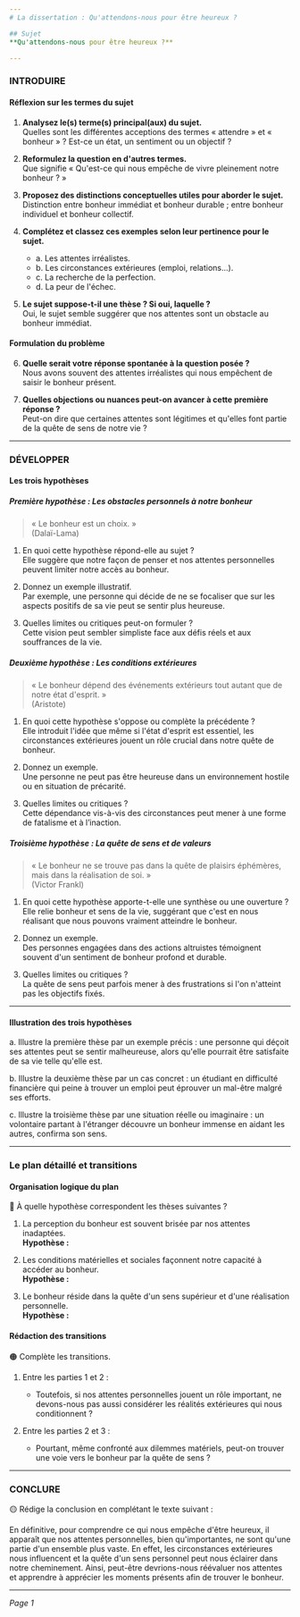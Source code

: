 ```yaml
---
# La dissertation : Qu'attendons-nous pour être heureux ?

## Sujet
**Qu'attendons-nous pour être heureux ?**

---
```


### INTRODUIRE

#### Réflexion sur les termes du sujet

1. **Analysez le(s) terme(s) principal(aux) du sujet.**  
   Quelles sont les différentes acceptions des termes « attendre » et « bonheur » ? Est-ce un état, un sentiment ou un objectif ?

2. **Reformulez la question en d'autres termes.**  
   Que signifie « Qu'est-ce qui nous empêche de vivre pleinement notre bonheur ? »

3. **Proposez des distinctions conceptuelles utiles pour aborder le sujet.**  
   Distinction entre bonheur immédiat et bonheur durable ; entre bonheur individuel et bonheur collectif.

4. **Complétez et classez ces exemples selon leur pertinence pour le sujet.**  
   - a. Les attentes irréalistes.  
   - b. Les circonstances extérieures (emploi, relations…).  
   - c. La recherche de la perfection.  
   - d. La peur de l'échec.

5. **Le sujet suppose-t-il une thèse ? Si oui, laquelle ?**  
   Oui, le sujet semble suggérer que nos attentes sont un obstacle au bonheur immédiat.

#### Formulation du problème

6. **Quelle serait votre réponse spontanée à la question posée ?**  
   Nous avons souvent des attentes irréalistes qui nous empêchent de saisir le bonheur présent.

7. **Quelles objections ou nuances peut-on avancer à cette première réponse ?**  
   Peut-on dire que certaines attentes sont légitimes et qu'elles font partie de la quête de sens de notre vie ? 

---

### DÉVELOPPER

#### Les trois hypothèses

##### Première hypothèse : Les obstacles personnels à notre bonheur

> « Le bonheur est un choix. »  
> (Dalaï-Lama)

1. En quoi cette hypothèse répond-elle au sujet ?  
   Elle suggère que notre façon de penser et nos attentes personnelles peuvent limiter notre accès au bonheur.

2. Donnez un exemple illustratif.  
   Par exemple, une personne qui décide de ne se focaliser que sur les aspects positifs de sa vie peut se sentir plus heureuse.

3. Quelles limites ou critiques peut-on formuler ?  
   Cette vision peut sembler simpliste face aux défis réels et aux souffrances de la vie.

##### Deuxième hypothèse : Les conditions extérieures

> « Le bonheur dépend des événements extérieurs tout autant que de notre état d'esprit. »  
> (Aristote)

1. En quoi cette hypothèse s'oppose ou complète la précédente ?  
   Elle introduit l'idée que même si l'état d'esprit est essentiel, les circonstances extérieures jouent un rôle crucial dans notre quête de bonheur.

2. Donnez un exemple.  
   Une personne ne peut pas être heureuse dans un environnement hostile ou en situation de précarité.

3. Quelles limites ou critiques ?  
   Cette dépendance vis-à-vis des circonstances peut mener à une forme de fatalisme et à l’inaction.

##### Troisième hypothèse : La quête de sens et de valeurs

> « Le bonheur ne se trouve pas dans la quête de plaisirs éphémères, mais dans la réalisation de soi. »  
> (Victor Frankl)

1. En quoi cette hypothèse apporte-t-elle une synthèse ou une ouverture ?  
   Elle relie bonheur et sens de la vie, suggérant que c'est en nous réalisant que nous pouvons vraiment atteindre le bonheur.

2. Donnez un exemple.  
   Des personnes engagées dans des actions altruistes témoignent souvent d'un sentiment de bonheur profond et durable.

3. Quelles limites ou critiques ?  
   La quête de sens peut parfois mener à des frustrations si l'on n'atteint pas les objectifs fixés.

---

#### Illustration des trois hypothèses

a. Illustre la première thèse par un exemple précis : une personne qui déçoit ses attentes peut se sentir malheureuse, alors qu'elle pourrait être satisfaite de sa vie telle qu'elle est.

b. Illustre la deuxième thèse par un cas concret : un étudiant en difficulté financière qui peine à trouver un emploi peut éprouver un mal-être malgré ses efforts.

c. Illustre la troisième thèse par une situation réelle ou imaginaire : un volontaire partant à l'étranger découvre un bonheur immense en aidant les autres, confirma son sens.

---

### Le plan détaillé et transitions

#### Organisation logique du plan

🔴 À quelle hypothèse correspondent les thèses suivantes ?

1. La perception du bonheur est souvent brisée par nos attentes inadaptées.  
   **Hypothèse :** 
   
2. Les conditions matérielles et sociales façonnent notre capacité à accéder au bonheur.  
   **Hypothèse :** 
   
3. Le bonheur réside dans la quête d'un sens supérieur et d'une réalisation personnelle.  
   **Hypothèse :** 

#### Rédaction des transitions

🟠 Complète les transitions.

1. Entre les parties 1 et 2 :  
   - Toutefois, si nos attentes personnelles jouent un rôle important, ne devons-nous pas aussi considérer les réalités extérieures qui nous conditionnent ?

2. Entre les parties 2 et 3 :  
   - Pourtant, même confronté aux dilemmes matériels, peut-on trouver une voie vers le bonheur par la quête de sens ?

---

### CONCLURE

🟡 Rédige la conclusion en complétant le texte suivant :

En définitive, pour comprendre ce qui nous empêche d'être heureux, il apparaît que nos attentes personnelles, bien qu'importantes, ne sont qu'une partie d'un ensemble plus vaste. En effet, les circonstances extérieures nous influencent et la quête d'un sens personnel peut nous éclairer dans notre cheminement. Ainsi, peut-être devrions-nous réévaluer nos attentes et apprendre à apprécier les moments présents afin de trouver le bonheur.

--- 

*Page 1*